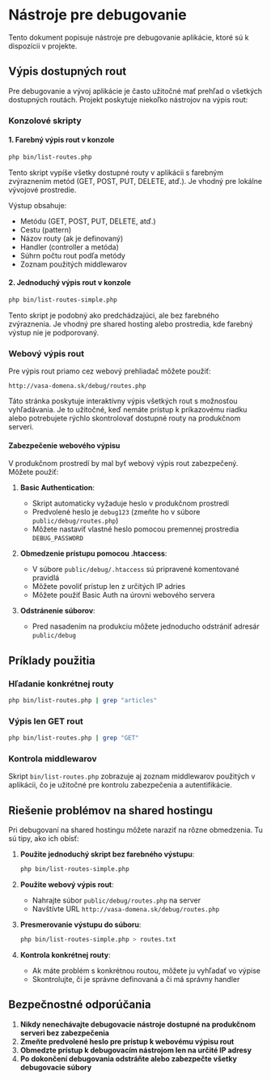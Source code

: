 # Nástroje pre debugovanie

Tento dokument popisuje nástroje pre debugovanie aplikácie, ktoré sú k dispozícii v projekte.

## Výpis dostupných rout

Pre debugovanie a vývoj aplikácie je často užitočné mať prehľad o všetkých dostupných routách. Projekt poskytuje niekoľko nástrojov na výpis rout:

### Konzolové skripty

#### 1. Farebný výpis rout v konzole

```bash
php bin/list-routes.php
```

Tento skript vypíše všetky dostupné routy v aplikácii s farebným zvýraznením metód (GET, POST, PUT, DELETE, atď.). Je vhodný pre lokálne vývojové prostredie.

Výstup obsahuje:
- Metódu (GET, POST, PUT, DELETE, atď.)
- Cestu (pattern)
- Názov routy (ak je definovaný)
- Handler (controller a metóda)
- Súhrn počtu rout podľa metódy
- Zoznam použitých middlewarov

#### 2. Jednoduchý výpis rout v konzole

```bash
php bin/list-routes-simple.php
```

Tento skript je podobný ako predchádzajúci, ale bez farebného zvýraznenia. Je vhodný pre shared hosting alebo prostredia, kde farebný výstup nie je podporovaný.

### Webový výpis rout

Pre výpis rout priamo cez webový prehliadač môžete použiť:

```
http://vasa-domena.sk/debug/routes.php
```

Táto stránka poskytuje interaktívny výpis všetkých rout s možnosťou vyhľadávania. Je to užitočné, keď nemáte prístup k príkazovému riadku alebo potrebujete rýchlo skontrolovať dostupné routy na produkčnom serveri.

#### Zabezpečenie webového výpisu

V produkčnom prostredí by mal byť webový výpis rout zabezpečený. Môžete použiť:

1. **Basic Authentication**:
   - Skript automaticky vyžaduje heslo v produkčnom prostredí
   - Predvolené heslo je `debug123` (zmeňte ho v súbore `public/debug/routes.php`)
   - Môžete nastaviť vlastné heslo pomocou premennej prostredia `DEBUG_PASSWORD`

2. **Obmedzenie prístupu pomocou .htaccess**:
   - V súbore `public/debug/.htaccess` sú pripravené komentované pravidlá
   - Môžete povoliť prístup len z určitých IP adries
   - Môžete použiť Basic Auth na úrovni webového servera

3. **Odstránenie súborov**:
   - Pred nasadením na produkciu môžete jednoducho odstrániť adresár `public/debug`

## Príklady použitia

### Hľadanie konkrétnej routy

```bash
php bin/list-routes.php | grep "articles"
```

### Výpis len GET rout

```bash
php bin/list-routes.php | grep "GET"
```

### Kontrola middlewarov

Skript `bin/list-routes.php` zobrazuje aj zoznam middlewarov použitých v aplikácii, čo je užitočné pre kontrolu zabezpečenia a autentifikácie.

## Riešenie problémov na shared hostingu

Pri debugovaní na shared hostingu môžete naraziť na rôzne obmedzenia. Tu sú tipy, ako ich obísť:

1. **Použite jednoduchý skript bez farebného výstupu**:
   ```bash
   php bin/list-routes-simple.php
   ```

2. **Použite webový výpis rout**:
   - Nahrajte súbor `public/debug/routes.php` na server
   - Navštívte URL `http://vasa-domena.sk/debug/routes.php`

3. **Presmerovanie výstupu do súboru**:
   ```bash
   php bin/list-routes-simple.php > routes.txt
   ```

4. **Kontrola konkrétnej routy**:
   - Ak máte problém s konkrétnou routou, môžete ju vyhľadať vo výpise
   - Skontrolujte, či je správne definovaná a či má správny handler

## Bezpečnostné odporúčania

1. **Nikdy nenechávajte debugovacie nástroje dostupné na produkčnom serveri bez zabezpečenia**
2. **Zmeňte predvolené heslo pre prístup k webovému výpisu rout**
3. **Obmedzte prístup k debugovacím nástrojom len na určité IP adresy**
4. **Po dokončení debugovania odstráňte alebo zabezpečte všetky debugovacie súbory**
